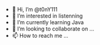 - 👋 Hi, I’m @t0nY111
- 👀 I’m interested in listenning
- 🌱 I’m currently learning Java
- 💞️ I’m looking to collaborate on ...
- 📫 How to reach me ...

<!---
t0nY111/t0nY111 is a ✨ special ✨ repository because its `README.md` (this file) appears on your GitHub profile.
You can click the Preview link to take a look at your changes.
--->

